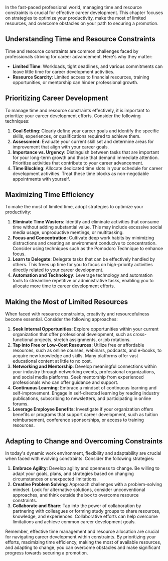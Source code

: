 
In the fast-paced professional world, managing time and resource constraints is crucial for effective career development. This chapter focuses on strategies to optimize your productivity, make the most of limited resources, and overcome obstacles on your path to securing a promotion.

Understanding Time and Resource Constraints
-------------------------------------------

Time and resource constraints are common challenges faced by professionals striving for career advancement. Here's why they matter:

* **Limited Time**: Workloads, tight deadlines, and various commitments can leave little time for career development activities.
* **Resource Scarcity**: Limited access to financial resources, training opportunities, or mentorship can hinder professional growth.

Prioritizing Career Development
-------------------------------

To manage time and resource constraints effectively, it is important to prioritize your career development efforts. Consider the following techniques:

1. **Goal Setting**: Clearly define your career goals and identify the specific skills, experiences, or qualifications required to achieve them.
2. **Assessment**: Evaluate your current skill set and determine areas for improvement that align with your career goals.
3. **Importance vs. Urgency**: Distinguish between tasks that are important for your long-term growth and those that demand immediate attention. Prioritize activities that contribute to your career advancement.
4. **Time Blocking**: Allocate dedicated time slots in your schedule for career development activities. Treat these time blocks as non-negotiable appointments with yourself.

Maximizing Time Efficiency
--------------------------

To make the most of limited time, adopt strategies to optimize your productivity:

1. **Eliminate Time Wasters**: Identify and eliminate activities that consume time without adding substantial value. This may include excessive social media usage, unproductive meetings, or multitasking.
2. **Focus and Concentration**: Cultivate deep work habits by minimizing distractions and creating an environment conducive to concentration. Consider using techniques such as the Pomodoro Technique to enhance focus.
3. **Learn to Delegate**: Delegate tasks that can be effectively handled by others. This frees up time for you to focus on high-priority activities directly related to your career development.
4. **Automation and Technology**: Leverage technology and automation tools to streamline repetitive or administrative tasks, enabling you to allocate more time to career development efforts.

Making the Most of Limited Resources
------------------------------------

When faced with resource constraints, creativity and resourcefulness become essential. Consider the following approaches:

1. **Seek Internal Opportunities**: Explore opportunities within your current organization that offer professional development, such as cross-functional projects, stretch assignments, or job rotations.
2. **Tap into Free or Low-Cost Resources**: Utilize free or affordable resources, such as online courses, webinars, podcasts, and e-books, to acquire new knowledge and skills. Many platforms offer vast educational content at little to no cost.
3. **Networking and Mentorship**: Develop meaningful connections within your industry through networking events, professional organizations, and social media platforms. Seek mentorship from experienced professionals who can offer guidance and support.
4. **Continuous Learning**: Embrace a mindset of continuous learning and self-improvement. Engage in self-directed learning by reading industry publications, subscribing to newsletters, and participating in online forums.
5. **Leverage Employee Benefits**: Investigate if your organization offers benefits or programs that support career development, such as tuition reimbursement, conference sponsorships, or access to training resources.

Adapting to Change and Overcoming Constraints
---------------------------------------------

In today's dynamic work environment, flexibility and adaptability are crucial when faced with evolving constraints. Consider the following strategies:

1. **Embrace Agility**: Develop agility and openness to change. Be willing to adapt your goals, plans, and strategies based on changing circumstances or unexpected limitations.
2. **Creative Problem Solving**: Approach challenges with a problem-solving mindset. Look for alternative solutions, consider unconventional approaches, and think outside the box to overcome resource constraints.
3. **Collaborate and Share**: Tap into the power of collaboration by partnering with colleagues or forming study groups to share resources, knowledge, and experiences. Collaborative efforts can help overcome limitations and achieve common career development goals.

Remember, effective time management and resource allocation are crucial for navigating career development within constraints. By prioritizing your efforts, maximizing time efficiency, making the most of available resources, and adapting to change, you can overcome obstacles and make significant progress towards securing a promotion.
